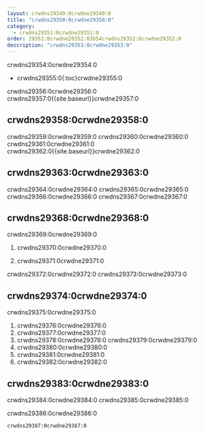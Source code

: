 ```yaml
---
layout: crwdns29349:0crwdne29349:0
title: "crwdns29350:0crwdne29350:0"
category:
  - crwdns29351:0crwdne29351:0
order: 29352:0crwdne29352:03654crwdns29352:0crwdne29352:0
description: "crwdns29353:0crwdne29353:0"
---
```

crwdns29354:0crwdne29354:0

* crwdns29355:0{:toc}crwdne29355:0

crwdns29356:0crwdne29356:0 crwdns29357:0{{site.baseurl}}crwdne29357:0

## crwdns29358:0crwdne29358:0

crwdns29359:0crwdne29359:0 crwdns29360:0crwdne29360:0 crwdns29361:0crwdne29361:0 crwdns29362:0{{site.baseurl}}crwdne29362:0

## crwdns29363:0crwdne29363:0

crwdns29364:0crwdne29364:0 crwdns29365:0crwdne29365:0 crwdns29366:0crwdne29366:0 crwdns29367:0crwdne29367:0

## crwdns29368:0crwdne29368:0

crwdns29369:0crwdne29369:0

1. crwdns29370:0crwdne29370:0

2. crwdns29371:0crwdne29371:0

crwdns29372:0crwdne29372:0 crwdns29373:0crwdne29373:0

## crwdns29374:0crwdne29374:0

crwdns29375:0crwdne29375:0

1. crwdns29376:0crwdne29376:0
2. crwdns29377:0crwdne29377:0
3. crwdns29378:0crwdne29378:0 crwdns29379:0crwdne29379:0
4. crwdns29380:0crwdne29380:0
5. crwdns29381:0crwdne29381:0
6. crwdns29382:0crwdne29382:0

## crwdns29383:0crwdne29383:0

crwdns29384:0crwdne29384:0 crwdns29385:0crwdne29385:0

crwdns29386:0crwdne29386:0

    crwdns29387:0crwdne29387:0